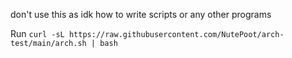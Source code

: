 don't use this as idk how to write scripts or any other programs


Run 
`curl -sL https://raw.githubusercontent.com/NutePoot/arch-test/main/arch.sh | bash`
